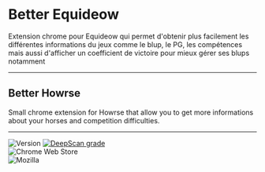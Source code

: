 # Better Equideow
Extension chrome pour Equideow qui permet d'obtenir plus facilement les différentes informations du jeux comme le blup, le PG, les compétences mais aussi d'afficher un coefficient de victoire pour mieux gérer ses blups notamment

---

## Better Howrse
Small chrome extension for Howrse that allow you to get more informations about your horses and competition difficulties.

---

![Version](https://img.shields.io/badge/version-1.2.5-informational)
[![DeepScan grade](https://deepscan.io/api/teams/17688/projects/21040/branches/592899/badge/grade.svg)](https://deepscan.io/dashboard#view=project&tid=17688&pid=21040&bid=592899)
<br>
![Chrome Web Store](https://img.shields.io/badge/chrome-soon-informational)
<br>
![Mozilla](https://img.shields.io/badge/mozilla-soon-informational)